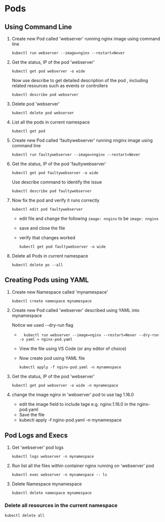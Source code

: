 
# Pods

## Using Command Line 

1. Create new Pod called 'webserver' running nginx image using command line 

    ```kubernetes
    kubectl run webserver --image=nginx --restart=Never 
    ```

2. Get the status, IP of the pod 'webserver' 

    ```
    kubectl get pod webserver -o wide 
    ```

    Now use describe to get detailed description of the pod , including related resources such as events  or controllers
    ```
    kubectl describe pod webserver  
    ```

3. Delete pod 'webserver' 
    
    ```
    kubectl delete pod webserver
    ```

4. List all the pods in current namespace 
    
    ```
    kubectl get pod 
    ```

5. Create new Pod called 'faultywebserver' running nnginx image using command line 

    ```kubernetes
    kubectl run faultywebserver --image=nnginx --restart=Never 
    ```

6. Get the status, IP of the pod 'faultywebserver' 

    ```
    kubectl get pod faultywebserver -o wide 
    ```

   Use describe command to identify the issue 
    ```
    kubectl describe pod faultywebserver 
    ```

7. Now fix the pod and verify it runs correctly 
    
    ```
    kubectl edit pod faultywebserver
    ```

    * edit file and change the following ```image: nnginx``` to be ```image: nnginx```
    * save and close the file 
    * verify that changes worked

        ```
        kubectl get pod faultywebserver -o wide 
        ```
8. Delete all Pods in current namespace 

    ``` 
    kubectl delete po --all
    ```

## Creating Pods using YAML 

1. Create new Namespace called 'mynamespace'
    
    ```
    kubectl create namespace mynamespace
    ```

2. Create new Pod called 'webserver' described using YAML into mynamespace

    Notice we used --dry-run flag 

    * ```
        kubectl run webserver --image=nginx --restart=Never --dry-run -o yaml > nginx-pod.yaml
      ```

    * View the file using VS Code (or any editor of choice)
    * Now create pod using YAML file 
      ```
      kubectl apply -f nginx-pod.yaml -n mynamespace
      ```


3. Get the status, IP of the pod 'webserver' 

    ```
    kubectl get pod webserver -o wide -n mynamespace 
    ```

4. change the image nginx in 'webserver' pod to use tag 1.16.0 

    * edit the image field to include tage e.g. nginx:1.16.0 in the nginx-pod.yaml
    * Save the file 
    * kubectl apply -f nginx-pod.yaml -n mynamespace



## Pod Logs and Execs 

1. Get 'webserver' pod logs

    ```
    kubectl logs webserver -n mynamespace 
    ```

2. Run list all the files within container nginx running on 'webserver' pod

    ```
    kubectl exec webserver -n mynamespace -- ls
    ```

3. Delete Namespace mynamespace

    ```
    kubectl delete namespace mynamespace
    ```

### Delete all resources in the current namespace 

```bash
kubectl delete all
```